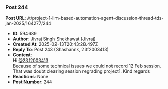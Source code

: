 ### Post 244
**Post URL**: /t/project-1-llm-based-automation-agent-discussion-thread-tds-jan-2025/164277/244
- **ID**: 594689
- **Author**: Jivraj Singh Shekhawat (Jivraj)
- **Created At**: 2025-02-13T20:43:28.497Z
- **Reply To**: Post 243 (Shashannk, 23f2003413)
- **Content**:  
  Hi <a class="mention" href="/u/23f2003413">@23f2003413</a><br>
Because of some technical issues we could not record 12 Feb session. That was doubt clearing session regrading project1.
Kind regards
- **Reactions**: None
- **Post Number**: 244

